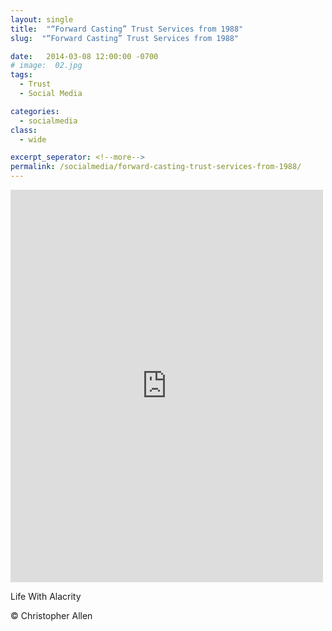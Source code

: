 ```yaml
---
layout: single
title:  "“Forward Casting” Trust Services from 1988"
slug:  "“Forward Casting” Trust Services from 1988"

date:   2014-03-08 12:00:00 -0700
# image:  02.jpg
tags: 
  - Trust
  - Social Media

categories:
  - socialmedia
class:
  - wide

excerpt_seperator: <!--more-->
permalink: /socialmedia/forward-casting-trust-services-from-1988/
---
```


<iframe src="https://www.facebook.com/plugins/post.php?href=https%3A%2F%2Fwww.facebook.com%2Fphoto.php%3Ffbid%3D10152279839805540%26set%3Da.10151448135285540%26type%3D3&show_text=true&width=500" width="500" height="628" style="border:none;overflow:hidden" scrolling="no" frameborder="0" allowfullscreen="true" allow="autoplay; clipboard-write; encrypted-media; picture-in-picture; web-share"></iframe>

Life With Alacrity

© Christopher Allen


